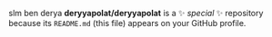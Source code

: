 slm ben derya
**deryyapolat/deryyapolat** is a ✨ _special_ ✨ repository because its `README.md` (this file) appears on your GitHub profile.
